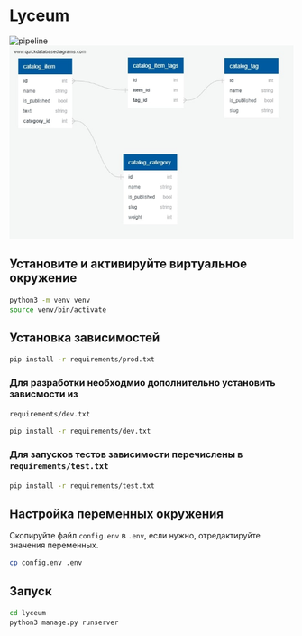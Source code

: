 # Lyceum
![pipeline](https://gitlab.crja72.ru/django/2024/autumn/course/students/248227-bogdansalaeff-course-1187/badges/main/pipeline.svg)
![Иллюстрация к проекту](ER.jpg)
## Установите и активируйте виртуальное окружение
```bash
python3 -m venv venv
source venv/bin/activate
```
## Установка зависимостей
```bash
pip install -r requirements/prod.txt
``` 
### Для разработки необходмио дополнительно установить зависмости из 
`requirements/dev.txt`
```bash
pip install -r requirements/dev.txt
``` 
### Для запусков тестов зависимости перечислены в `requirements/test.txt`
```bash
pip install -r requirements/test.txt
``` 
## Настройка переменных окружения
Скопируйте файл `config.env` в `.env`, если нужно, отредактируйте значения 
переменных.
```bash
cp config.env .env
```
## Запуск
```bash
cd lyceum
python3 manage.py runserver
```